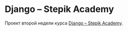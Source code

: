 # Django – Stepik Academy
<p>Проект второй недели курса <a href="https://stepik.org/course/63298">Django – Stepik Academy</a>.</p>
